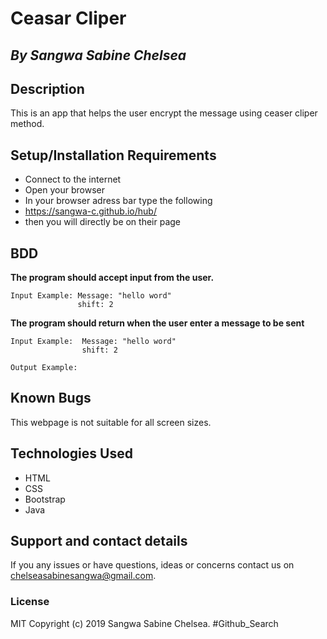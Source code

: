 # Ceasar Cliper

## *By Sangwa Sabine Chelsea*

## Description

This is an app that helps the user encrypt the message using ceaser cliper method.

## Setup/Installation Requirements
* Connect to the internet
* Open your browser
* In your browser adress bar type the following
* https://sangwa-c.github.io/hub/
* then you will directly be on their page


## BDD

**The program should accept input from the user.**

    Input Example: Message: "hello word"
                   shift: 2

**The program should return when the user enter a message to be sent** 

    Input Example:  Message: "hello word"
                    shift: 2

    Output Example:  

## Known Bugs
This webpage is not suitable for all screen sizes.

## Technologies Used
* HTML
* CSS
* Bootstrap
* Java
 
## Support and contact details
If you any issues or have questions, ideas or concerns contact us on chelseasabinesangwa@gmail.com.

### License
MIT Copyright (c) 2019 Sangwa Sabine Chelsea. #Github_Search 